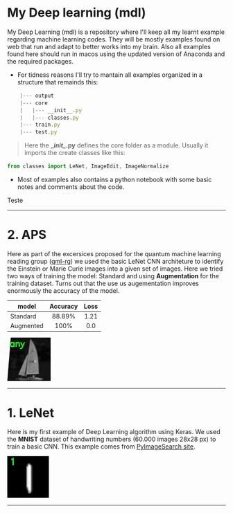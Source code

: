 # My Deep learning (mdl)

My Deep Learning (mdl) is a repository where I'll keep all my learnt example regarding machine learning codes. They will be mostly examples found on web that run and adapt to better works into my brain. Also all examples found here should run in macos using the updated version of Anaconda and the required packages.

* For tidness reasons I'll try to mantain all examples organized in a structure that remainds this:

```javascript
    |--- output
    |--- core
    |   |--- __init__.py
    |   |--- classes.py
    |--- train.py
    |--- test.py
```

> Here the **\__init\__.py** defines the core folder as a module. Usually it imports the create classes like this:
> 
 ```javascript
 from classes import LeNet, ImageEdit, ImageNormalize
 ```

* Most of examples also contains a python notebook with some basic notes and comments about the code. 

Teste

---

# 2. APS
Here as part of the excersices proposed for the quantum machine learning reading group ([qml-rg](https://github.com/peterwittek/qml-rg.git)) we used the basic LeNet CNN architeture to identify the Einstein or Marie Curie images into a given set of images. Here we tried two ways of training the model: Standard and using **Augmentation** for the training dataset. Turns out that the use us augementation improves enormously the accuracy of the model.  

| model     | Accuracy | Loss  |
| --------- |:--------:|:-----:|
| Standard  | 88.89%   | 1.21  |
| Augmented |  100%    | 0.0   |

![](APS/output/aps_lenet.gif)

---

# 1. LeNet 

Here is my first example of Deep Learning algorithm using Keras. We used the **MNIST** dataset of handwriting numbers (60.000 images 28x28 px) to train a basic CNN. This example comes from [PyImageSearch site](http://www.pyimagesearch.com/2016/08/01/lenet-convolutional-neural-network-in-python/).

![](LeNet/output/mnist_lenet.gif) 

---
